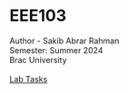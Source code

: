 # EEE103
Author - Sakib Abrar Rahman<br>
Semester: Summer 2024<br>
Brac University<br><br>
[Lab Tasks](https://github.com/sakib-ar/EEE103/tree/main/Lab%20Tasks)